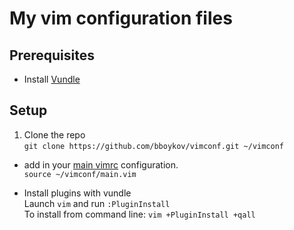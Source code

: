 # My vim configuration files 

## Prerequisites
- Install [Vundle](https://github.com/VundleVim/Vundle.vim)  

## Setup
1. Clone the repo  
`git clone https://github.com/bboykov/vimconf.git ~/vimconf`  

- add in your [main vimrc](http://vim.wikia.com/wiki/Open_vimrc_file) configuration.  
`source ~/vimconf/main.vim`  

- Install plugins with vundle  
Launch `vim` and run `:PluginInstall`  
To install from command line: `vim +PluginInstall +qall`  




